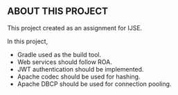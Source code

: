 ## ABOUT THIS PROJECT

This project created as an assignment for IJSE.

In this project,

- Gradle used as the build tool.
- Web services should follow ROA.
- JWT authentication should be implemented.
- Apache codec should be used for hashing.
- Apache DBCP should be used for connection pooling.
